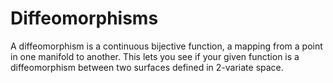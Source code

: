 # Diffeomorphisms
A diffeomorphism is a continuous bijective function, a mapping from a point in one manifold to another. This lets you see if your given function is a diffeomorphism between two surfaces defined in 2-variate space.
